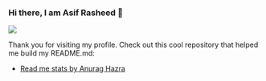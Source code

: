 ### Hi there, I am Asif Rasheed 👋

![](https://github-readme-stats.vercel.app/api?username=asifrasheed6&count_private=true)

Thank you for visiting my profile. Check out this cool repository that helped me build my README.md:
- [Read me stats by Anurag Hazra](https://github.com/anuraghazra/github-readme-stats)

